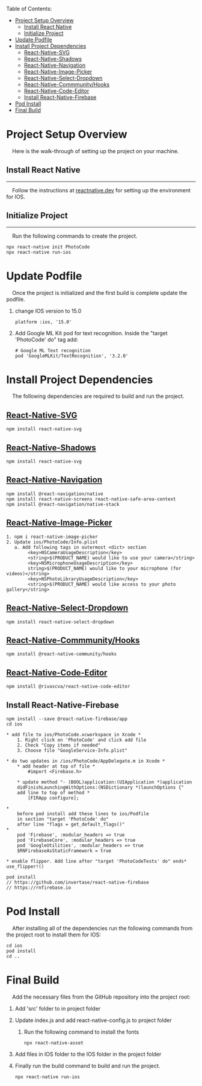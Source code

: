 Table of Contents: 
- [Project Setup Overview](#project-setup-overview)
  - [Install React Native](#install-react-native)
  - [Initialize Project](#initialize-project)
- [Update Podfile](#update-podfile)
- [Install Project Dependencies](#install-project-dependencies)
  - [React-Native-SVG](#react-native-svg)
  - [React-Native-Shadows](#react-native-shadows)
  - [React-Native-Navigation](#react-native-navigation)
  - [React-Native-Image-Picker](#react-native-image-picker)
  - [React-Native-Select-Dropdown](#react-native-select-dropdown)
  - [React-Native-Commmunity/Hooks](#react-native-commmunityhooks)
  - [React-Native-Code-Editor](#react-native-code-editor)
  - [Install React-Native-Firebase](#install-react-native-firebase)
- [Pod Install](#pod-install)
- [Final Build](#final-build)


# Project Setup Overview
&nbsp; &nbsp; Here is the walk-through of setting up the project on your machine. 

## Install React Native 

---
&nbsp; &nbsp; Follow the instructions at [reactnative.dev](https://reactnative.dev/docs/environment-setup) for setting up the environment for IOS. 

## Initialize Project

---
&nbsp; &nbsp; Run the following commands to create the project.  

    npx react-native init PhotoCode 
    npx react-native run-ios 



# Update Podfile
&nbsp; &nbsp; Once the project is initialized and the first build is complete update the podfile. 

  1. change IOS version to 15.0 
         
         platform :ios, '15.0'

   2. Add Google ML Kit pod for text recognition. Inside the "target 'PhotoCode' do" tag add: 
   
          # Google ML Text recognition 
          pod 'GoogleMLKit/TextRecognition', '3.2.0'

# Install Project Dependencies
&nbsp; &nbsp; The following dependencies are required to build and run the project.

## [React-Native-SVG](https://github.com/SrBrahma/react-native-shadow-2#readme)
    npm install react-native-svg

## [React-Native-Shadows](https://github.com/SrBrahma/react-native-shadow-2#readme)
    npm install react-native-svg
 

## [React-Native-Navigation](https://reactnavigation.org/docs/getting-started)
    npm install @react-navigation/native
    npm install react-native-screens react-native-safe-area-context
    npm install @react-navigation/native-stack

## [React-Native-Image-Picker](https://github.com/react-native-image-picker/react-native-image-picker)
    1. npm i react-native-image-picker
    2. Update ios/PhotoCode/Info.plist
       a. Add following tags in outermost <dict> section
            <key>NSCameraUsageDescription</key>
            <string>$(PRODUCT_NAME) would like to use your camera</string>
            <key>NSMicrophoneUsageDescription</key>
            string>$(PRODUCT_NAME) would like to your microphone (for videos)</string>
            <key>NSPhotoLibraryUsageDescription</key>
            <string>$(PRODUCT_NAME) would like access to your photo gallery</string>

## [React-Native-Select-Dropdown](https://github.com/AdelRedaa97/react-native-select-dropdown)
    npm install react-native-select-dropdown

## [React-Native-Commmunity/Hooks](https://github.com/react-native-community/hooks)
    npm install @react-native-community/hooks

## [React-Native-Code-Editor](https://github.com/RivasCVA/react-native-code-editor)
    npm install @rivascva/react-native-code-editor

## Install React-Native-Firebase
    npm install --save @react-native-firebase/app
    cd ios

    * add file to ios/PhotoCode.xcworkspace in Xcode * 
        1. Right click on 'PhotoCode' and click add file
        2. Check "Copy items if needed"
        3. Choose file "GoogleService-Info.plist"

    * do two updates in /ios/PhotoCode/AppDelegate.m in Xcode *
        * add header at top of file * 
            #import <Firebase.h>
        
        * update method "- (BOOL)application:(UIApplication *)application 
        didFinishLaunchingWithOptions:(NSDictionary *)launchOptions {"
        add line to top of method *
            [FIRApp configure];

    *
        before pod install add these lines to ios/Podfile 
        in section "target 'PhotoCode' do" 
        after line "flags = get_default_flags()"
    *
        pod 'Firebase', :modular_headers => true
        pod 'FirebaseCore', :modular_headers => true
        pod 'GoogleUtilities', :modular_headers => true
        $RNFirebaseAsStaticFramework = true

    * enable flipper. Add line after "target 'PhotoCodeTests' do" ends* 
    use_flipper!()

    pod install
    // https://github.com/invertase/react-native-firebase
    // https://rnfirebase.io 

# Pod Install
&nbsp; &nbsp; After installing all of the dependencies run the following commands from the project root to install them for IOS:

    cd ios
    pod install
    cd ..

# Final Build 
&nbsp; &nbsp; Add the necessary files from the GitHub repository into the project root: 

  1. Add 'src' folder to in project folder
  2. Update index.js and add react-native-config.js to project folder
     1. Run the following command to install the fonts
   
            npx react-native-asset

  3. Add files in IOS folder to the IOS folder in the project folder
  4. Finally run the build command to build and run the project.
   
         npx react-native run-ios